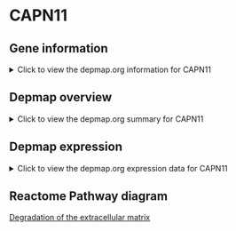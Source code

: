 <h1>CAPN11</h1>

<h2>Gene information</h2>
<details>
  <summary>Click to view the depmap.org information for CAPN11</summary>
  <iframe src="https://depmap.org/portal/gene/CAPN11?tab=about" style="border:none;width:100%;height:800px"></iframe>
</details>

<h2>Depmap overview</h2>
<details>
  <summary>Click to view the depmap.org summary for CAPN11</summary>
  <iframe src="https://depmap.org/portal/gene/CAPN11?tab=overview" style="border:none;width:100%;height:800px"></iframe>
</details>

<h2>Depmap expression</h2>
<details>
  <summary>Click to view the depmap.org expression data for CAPN11</summary>
  <iframe src="https://depmap.org/portal/gene/CAPN11?tab=characterization" style="border:none;width:100%;height:800px"></iframe>
</details>



<h2>Reactome Pathway diagram</h2>
<a href="https://reactome.org/PathwayBrowser/#/R-HSA-1474228" target="_BLANK">Degradation of the extracellular matrix</a>



